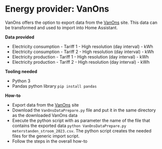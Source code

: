 # Energy provider: VanOns

VanOns offers the option to export data from the [VanOns](https://mijn.vanons.org/overview) site. This data can be transformed and used to import into Home Assistant.

**Data provided**
- Electricity consumption - Tariff 1 - High resolution (day interval) - kWh
- Electricity consumption - Tariff 2 - High resolution (day interval) - kWh
- Electricity production - Tariff 1 - High resolution (day interval) - kWh
- Electricity production - Tariff 2 - High resolution (day interval) - kWh

**Tooling needed**
- Python 3
- Pandas python library ```pip install pandas```

**How-to**
- Export data from the [VanOns](https://mijn.vanons.org/overview) site
- Download the ```VanOnsDataPrepare.py``` file and put it in the same directory as the downloaded VanOns data
- Execute the python script with as parameter the name of the file that contains the exported data ```python VanOnsDataPrepare.py meterstanden_stroom_2023.csv```. The python script creates the needed files for the generic import script.
- Follow the steps in the overall how-to
